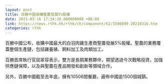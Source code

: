 ```yaml
---
layout: post
title: 百勝中國收購聖農發展5%股權
date: 2021-03-16 17:34:10.000000000 +08:00
link: https://news.rthk.hk/rthk/ch/component/k2/1580899-20210316.htm
categories: rthk
---
```


百勝中國公布，收購中國最大的白羽肉雞生產商聖農發展5%股權。聖農的業務覆蓋整個生產鏈，包括雞養殖、飼料加工及肉類加工。

百勝首席執行官屈翠容表示，雙方是長期業務夥伴，期望透過今次戰略投資，加強供應鏈保障，以及與聖農在產品開發和創新等領域合作。

另外，百勝中國截至去年底，擁有10506間餐廳，遍佈中國逾1500個城鎮。
